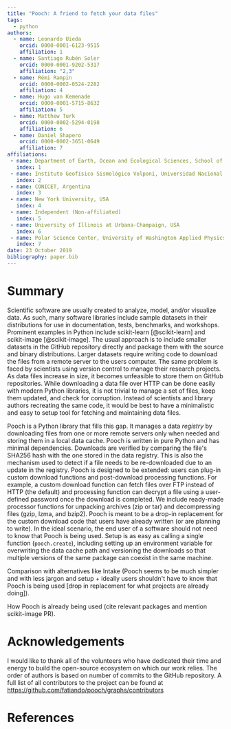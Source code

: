```yaml
---
title: "Pooch: A friend to fetch your data files"
tags:
  - python
authors:
  - name: Leonardo Uieda
    orcid: 0000-0001-6123-9515
    affiliation: 1
  - name: Santiago Rubén Soler
    orcid: 0000-0001-9202-5317
    affiliation: "2,3"
  - name: Rémi Rampin
    orcid: 0000-0002-0524-2282
    affiliation: 4
  - name: Hugo van Kemenade
    orcid: 0000-0001-5715-8632
    affiliation: 5
  - name: Matthew Turk
    orcid: 0000-0002-5294-0198
    affiliation: 6
  - name: Daniel Shapero
    orcid: 0000-0002-3651-0649
    affiliation: 7
affiliations:
 - name: Department of Earth, Ocean and Ecological Sciences, School of Environmental Sciences, University of Liverpool, UK
   index: 1
 - name: Instituto Geofísico Sismológico Volponi, Universidad Nacional de San Juan, Argentina
   index: 2
 - name: CONICET, Argentina
   index: 3
 - name: New York University, USA
   index: 4
 - name: Independent (Non-affiliated)
   index: 5
 - name: University of Illinois at Urbana-Champaign, USA
   index: 6
 - name: Polar Science Center, University of Washington Applied Physics Lab, USA
   index: 7
date: 23 October 2019
bibliography: paper.bib
---
```


# Summary

Scientific software are usually created to analyze, model, and/or visualize
data.
As such, many software libraries include sample datasets in their distributions
for use in documentation, tests, benchmarks, and workshops.
Prominent examples in Python include scikit-learn [@scikit-learn] and
scikit-image [@scikit-image].
The usual approach is to include smaller datasets in the GitHub repository directly and
package them with the source and binary distributions.
Larger datasets require writing code to download the files from a remote server to the
users computer.
The same problem is faced by scientists using version control to manage their research
projects.
As data files increase in size, it becomes unfeasible to store them on GitHub
repositories.
While downloading a data file over HTTP can be done easily with modern Python libraries,
it is not trivial to manage a set of files, keep them updated, and check for corruption.
Instead of scientists and library authors recreating the same code, it would be best to
have a minimalistic and easy to setup tool for fetching and maintaining data files.

Pooch is a Python library that fills this gap.
It manages a data *registry* by downloading files from one or more remote servers only
when needed and storing them in a local data cache.
Pooch is written in pure Python and has minimal dependencies.
Downloads are verified by comparing the file's SHA256 hash with the one stored in the
data registry.
This is also the mechanism used to detect if a file needs to be re-downloaded due to an
update in the registry.
Pooch is designed to be extended:
users can plug-in custom download functions and post-download processing functions.
For example, a custom download function can fetch files over FTP instead of HTTP (the
default) and processing function can decrypt a file using a user-defined password once
the download is completed.
We include ready-made processor functions for unpacking archives (zip or tar) and
decompressing files (gzip, lzma, and bzip2).
Pooch is meant to be a drop-in replacement for the custom download code that users have
already written (or are planning to write).
In the ideal scenario, the end user of a software should not need to know that Pooch is
being used.
Setup is as easy as calling a single function (`pooch.create`), including setting up an
environment variable for overwriting the data cache path and versioning the downloads so
that multiple versions of the same package can coexist in the same machine.

Comparison with alternatives like Intake (Pooch seems to be much simpler and with less
jargon and setup + ideally users shouldn't have to know that Pooch is being used [drop
in replacement for what projects are already doing]).

How Pooch is already being used (cite relevant packages and mention scikit-image PR).


# Acknowledgements

I would like to thank all of the volunteers who have dedicated their time and
energy to build the open-source ecosystem on which our work relies.
The order of authors is based on number of commits to the GitHub repository.
A full list of all contributors to the project can be found at
https://github.com/fatiando/pooch/graphs/contributors

# References
